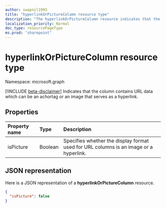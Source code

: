 ```yaml
---
author: swapnil1993
title: "hyperlinkOrPictureColumn resource type" 
description: "The hyperlinkOrPictureColumn resource indicates that the column contains URL data which can be an achortag or an image that serves as a hyperlink."
localization_priority: Normal
doc_type: resourcePageType
ms.prod: "sharepoint"
---
```

# hyperlinkOrPictureColumn resource type

Namespace: microsoft.graph

[!INCLUDE [beta-disclaimer](../../includes/beta-disclaimer.md)]
Indicates that the column contains URL data which can be an achortag or an image that serves as a hyperlink.


## Properties

| Property name      | Type               | Description
|:-------------------|:-------------------|:----------------------------------------------
| isPicture       | Boolean             | Specifies whether the display format used for URL columns is an image or a hyperlink. 


## JSON representation

Here is a JSON representation of a **hyperlinkOrPictureColumn** resource.
<!-- { "blockType": "resource", "@odata.type": "microsoft.graph.hyperlinkOrPictureColumn" } -->

```json
{
  "isPicture": false
}
```